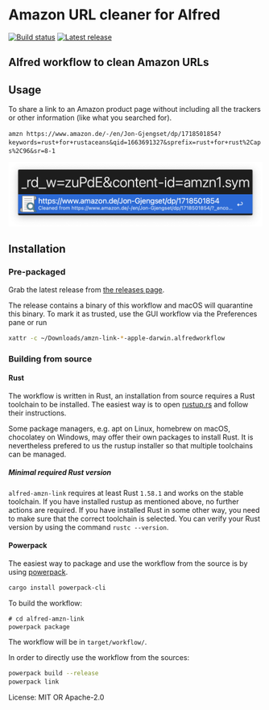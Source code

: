 # Amazon URL cleaner for Alfred

[![Build status](https://img.shields.io/github/workflow/status/knutwalker/alfred-amzn-link/build/main)](https://github.com/knutwalker/alfred-amzn-link/actions?query=workflow%3Abuild)
[![Latest release](https://img.shields.io/github/v/release/knutwalker/alfred-amzn-link)](https://github.com/knutwalker/alfred-amzn-link/releases/latest)


## Alfred workflow to clean Amazon URLs

## Usage

To share a link to an Amazon product page without including all the trackers or other information
(like what you searched for).

`amzn https://www.amazon.de/-/en/Jon-Gjengset/dp/1718501854?keywords=rust+for+rustaceans&qid=1663691327&sprefix=rust+for+rust%2Caps%2C96&sr=8-1`

![Screenshot of an Alfred workflow cleaning up an Amazon product URL with all search keywords and trackers](demo1.png)


## Installation

### Pre-packaged

Grab the latest release from
[the releases page](https://github.com/knutwalker/alfred-amzn-link/releases).

The release contains a binary of this workflow and macOS will quarantine this binary.
To mark it as trusted, use the GUI workflow via the Preferences pane or run

```sh
xattr -c ~/Downloads/amzn-link-*-apple-darwin.alfredworkflow
```

### Building from source

#### Rust

The workflow is written in Rust, an installation from source requires a Rust toolchain to be installed.
The easiest way is to open [rustup.rs](http://rustup.rs/) and follow their instructions.

Some package managers, e.g. apt on Linux, homebrew on macOS, chocolatey on Windows, may offer their own packages to install Rust.
It is nevertheless prefered to us the rustup installer so that multiple toolchains can be managed.

##### Minimal required Rust version

`alfred-amzn-link` requires at least Rust `1.58.1` and works on the stable toolchain.
If you have installed rustup as mentioned above, no further actions are required.
If you have installed Rust in some other way, you need to make sure that the correct toolchain is selected.
You can verify your Rust version by using the command `rustc --version`.

#### Powerpack

The easiest way to package and use the workflow from the source is by using [powerpack](https://github.com/rossmacarthur/powerpack).

```sh
cargo install powerpack-cli
```

To build the workflow:

```
# cd alfred-amzn-link
powerpack package
```

The workflow will be in `target/workflow/`.

In order to directly use the workflow from the sources:

```sh
powerpack build --release
powerpack link
```


License: MIT OR Apache-2.0
